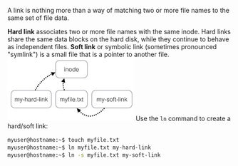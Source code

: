 A link is nothing more than a way of matching two or more file names to the same set of file data.

**Hard link** associates two or more file names with the same inode. Hard links share the same data blocks on the hard disk, while they continue to behave as independent files.
**Soft link** or symbolic link (sometimes pronounced "symlink") is a small file that is a pointer to another file.
![.guides/img/inode](./inode.png)
Use the `ln` command to create a hard/soft link:
```bash
myuser@hostname:~$ touch myfile.txt
myuser@hostname:~$ ln myfile.txt my-hard-link 
myuser@hostname:~$ ln -s myfile.txt my-soft-link
```
